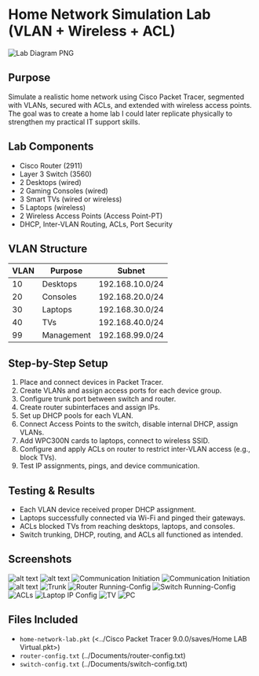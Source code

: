 
#  Home Network Simulation Lab (VLAN + Wireless + ACL)
![Lab Diagram PNG](<Screenshot 2025-06-13 124412.png>)
##  Purpose
Simulate a realistic home network using Cisco Packet Tracer, segmented with VLANs, secured with ACLs, and extended with wireless access points. The goal was to create a home lab I could later replicate physically to strengthen my practical IT support skills.

##  Lab Components
- Cisco Router (2911)
- Layer 3 Switch (3560)
- 2 Desktops (wired)
- 2 Gaming Consoles (wired)
- 3 Smart TVs (wired or wireless)
- 5 Laptops (wireless)
- 2 Wireless Access Points (Access Point-PT)
- DHCP, Inter-VLAN Routing, ACLs, Port Security

##  VLAN Structure
| VLAN | Purpose    | Subnet           |
|------|------------|------------------|
| 10   | Desktops   | 192.168.10.0/24  |
| 20   | Consoles   | 192.168.20.0/24  |
| 30   | Laptops    | 192.168.30.0/24  |
| 40   | TVs        | 192.168.40.0/24  |
| 99   | Management | 192.168.99.0/24  |

##  Step-by-Step Setup
1. Place and connect devices in Packet Tracer.
2. Create VLANs and assign access ports for each device group.
3. Configure trunk port between switch and router.
4. Create router subinterfaces and assign IPs.
5. Set up DHCP pools for each VLAN.
6. Connect Access Points to the switch, disable internal DHCP, assign VLANs.
7. Add WPC300N cards to laptops, connect to wireless SSID.
8. Configure and apply ACLs on router to restrict inter-VLAN access (e.g., block TVs).
9. Test IP assignments, pings, and device communication.

##  Testing & Results
- Each VLAN device received proper DHCP assignment.
- Laptops successfully connected via Wi-Fi and pinged their gateways.
- ACLs blocked TVs from reaching desktops, laptops, and consoles.
- Switch trunking, DHCP, routing, and ACLs all functioned as intended.

##  Screenshots
![alt text](COnfig1.PNG)
![alt text](config2.PNG)
![Communication Initiation](<ping output1.PNG>)
![Communication Initiation](<ping output2.PNG>)
![alt text](<Screenshot 2025-06-13 124605.png>)
![Trunk](<Screenshot 2025-06-13 124949.png>)
![Router Running-Config](<Screenshot 2025-06-13 125713.png>)
![Switch Running-Config](<Screenshot 2025-06-13 125952.png>)
![ACLs](<Screenshot 2025-06-13 130119.png>)
![Laptop IP Config](<Screenshot 2025-06-13 124605-1.png>)
![TV](<Screenshot 2025-06-13 131120.png>)
![PC](<Screenshot 2025-06-13 131149.png>)
##  Files Included
- `home-network-lab.pkt`
(<../Cisco Packet Tracer 9.0.0/saves/Home LAB Virtual.pkt>)
- `router-config.txt`
(../Documents/router-config.txt)
- `switch-config.txt`
(../Documents/switch-config.txt)
